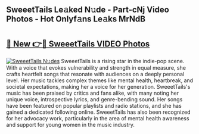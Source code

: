 ## SweeetTails Le𝚊ked N𝚞de - Part-cNj Video Photos - Hot Onlyf𝚊ns Le𝚊ks MrNdB

# <h2><a href="http://ab62590.deff.icu/?id=SweeetTails">🔗 New 👉🔴 SweeetTails VIDEO Photos</a></h2>

[![SweeetTails N𝚞des](https://i.imgur.com/rIISA9y.gif)](http://ab62590.deff.icu/?id=SweeetTails)
SweeetTails is a rising star in the indie-pop scene. With a voice that evokes vulnerability and strength in equal measure, she crafts heartfelt songs that resonate with audiences on a deeply personal level. Her music tackles complex themes like mental health, heartbreak, and societal expectations, making her a voice for her generation. SweeetTails's music has been praised by critics and fans alike, with many noting her unique voice, introspective lyrics, and genre-bending sound. Her songs have been featured on popular playlists and radio stations, and she has gained a dedicated following online. SweeetTails has also been recognized for her advocacy work, particularly in the area of mental health awareness and support for young women in the music industry.
